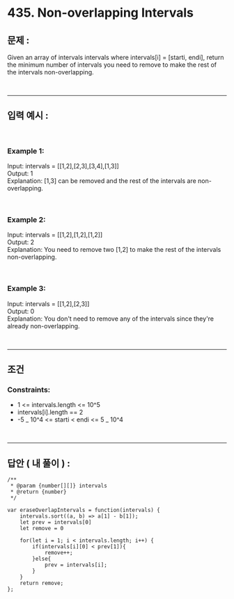 # 435. Non-overlapping Intervals

## 문제 :

Given an array of intervals intervals where intervals[i] = [starti, endi], return the minimum number of intervals you need to remove to make the rest of the intervals non-overlapping.

<br/>

---

## 입력 예시 :

<br/>

### Example 1:

Input: intervals = [[1,2],[2,3],[3,4],[1,3]]
<br/>
Output: 1
<br/>
Explanation: [1,3] can be removed and the rest of the intervals are non-overlapping.

<br/>

### Example 2:

Input: intervals = [[1,2],[1,2],[1,2]]
<br/>
Output: 2
<br/>
Explanation: You need to remove two [1,2] to make the rest of the intervals non-overlapping.

<br/>

### Example 3:

Input: intervals = [[1,2],[2,3]]
<br/>
Output: 0
<br/>
Explanation: You don't need to remove any of the intervals since they're already non-overlapping.

<br/>

---

## 조건

### Constraints:

- 1 <= intervals.length <= 10^5
- intervals[i].length == 2
- -5 _ 10^4 <= starti < endi <= 5 _ 10^4

<br/>

---

## 답안 ( 내 풀이 ) :

```
/**
 * @param {number[][]} intervals
 * @return {number}
 */

var eraseOverlapIntervals = function(intervals) {
    intervals.sort((a, b) => a[1] - b[1]);
    let prev = intervals[0]
    let remove = 0

    for(let i = 1; i < intervals.length; i++) {
        if(intervals[i][0] < prev[1]){
            remove++;
        }else{
            prev = intervals[i];
        }
    }
    return remove;
};
```
